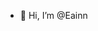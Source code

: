 - 👋 Hi, I’m @Eainn


<!---
Eainn/Eainn is a ✨ special ✨ repository because its `README.md` (this file) appears on your GitHub profile.
You can click the Preview link to take a look at your changes.
--->
